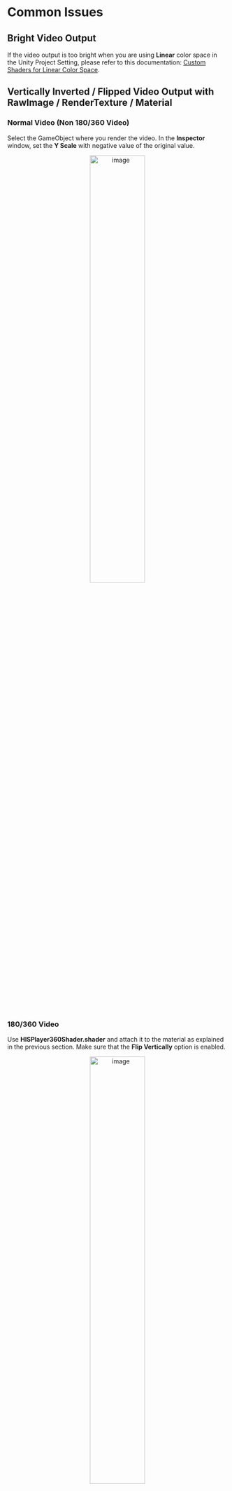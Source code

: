 # Common Issues

## Bright Video Output
If the video output is too bright when you are using **Linear** color space in the Unity Project Setting, please refer to this documentation: [Custom Shaders for Linear Color Space](https://hisplayer.github.io/UnityAndroid-SDK/#/shaders).

## Vertically Inverted / Flipped Video Output with RawImage / RenderTexture / Material
### Normal Video (Non 180/360 Video)
Select the GameObject where you render the video. In the **Inspector** window, set the **Y Scale** with negative value of the original value.
<p align="center">
  <img width="50%" alt="image" src="https://github.com/user-attachments/assets/a65b409a-1af9-48be-a676-e2c8ed91aa96">
</p>

### 180/360 Video
Use **HISPlayer360Shader.shader** and attach it to the material as explained in the previous section. Make sure that the **Flip Vertically** option is enabled.

<p align="center">
  <img width="50%" alt="image" src="https://github.com/user-attachments/assets/3102cf49-0598-4914-8a54-ef00443853d5">
</p>

## Meta Quest Store Android Target API Level 32
HISPlayer SDK requires Android Target API Level 33, but Meta Quest Store requires Android Target API Level 32. To solve this, please download the updated custom Android gradle files from the following links depending on your Unity version:
- [Unity 6](https://downloads.hisplayer.com/Unity/Resources/Android32_Unity6.zip)
- [Unity 2022](https://downloads.hisplayer.com/Unity/Resources/Android32.zip)
- [Unity 2021 & 2020](https://downloads.hisplayer.com/Unity/Resources/Android32_Unity2020_2021.zip)

Please follow these steps after downloading the zip file:
- Extract the zip file. It contains **gradleTemplate.properties**, **launcherTemplate.gradle** and **mainTemplate.gradle**.
- Copy the 3 files above to your **UnityProject\Assets\Plugins\Android\...** This will replace the old files.
- Build and run your project again.

If you see the following errors and warning in HISPlayerSettings after copying the new files, you can ignore it.
<p align="center">
  <img width="40%" alt="image" src="https://github.com/user-attachments/assets/10591651-e27d-4d06-ba08-1280c10fd964">
</p>

## Android Asset Store Target API Level 34
If your project requires Target API Level higher than 33 such as 34, then you can select the higher Target API Level and ignore the error message in the HISPlayer settings window. 

